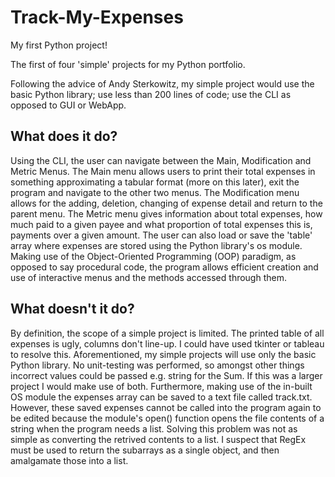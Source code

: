 # Track-My-Expenses

My first Python project!

The first of four 'simple' projects for my Python portfolio.

Following the advice of Andy Sterkowitz, my simple project would use the basic Python library; use less than 200 lines of code; use the CLI as opposed to GUI or WebApp.

## What does it do?

Using the CLI, the user can navigate between the Main, Modification and Metric Menus. The Main menu allows users to print their total expenses in something approximating a tabular format (more on this later), exit the program and navigate to the other two menus. The Modification menu allows for the adding, deletion, changing of expense detail and return to the parent menu. The Metric menu gives information about total expenses, how much paid to a given payee and what proportion of total expenses this is, payments over a given amount. The user can also load or save the 'table' array where expenses are stored using the Python library's os module. Making use of the Object-Oriented Programming (OOP) paradigm, as opposed to say procedural code, the program allows efficient creation and use of interactive menus and the methods accessed through them. 

## What doesn't it do?

By definition, the scope of a simple project is limited. The printed table of all expenses is ugly, columns don't line-up. I could have used tkinter or tableau to resolve this. Aforementioned, my simple projects will use only the basic Python library. No unit-testing was performed, so amongst other things incorrect values could be passed e.g. string for the Sum. If this was a larger project I would make use of both. Furthermore, making use of the in-built OS module the expenses array can be saved to a text file called track.txt. However, these saved expenses cannot be called into the program again to be edited because the module's open() function opens the file contents of a string when the program needs a list. Solving this problem was not as simple as converting the retrived contents to a list. I suspect that RegEx must be used to return the subarrays as a single object, and then amalgamate those into a list. 

